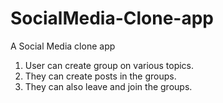 # SocialMedia-Clone-app
A Social Media clone app

1. User can create group on various topics.
2. They can create posts in the groups.
3. They can also leave and join the groups.
